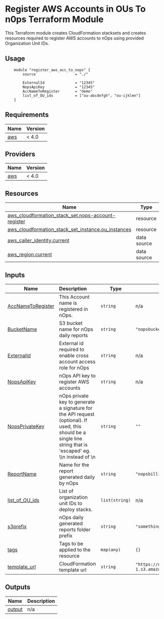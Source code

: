 # Register AWS Accounts in OUs To n0ps Terraform Module

This Terraform module creates CloudFormation stacksets and creates resources required to register AWS accounts to nOps using provided Organization Unit IDs.

## Usage
```hcl
    module "register_aws_acc_to_nops" {
        source                  = "./"

        ExternalId              = "12345"
        NopsApiKey              = "12345"
        AccNameToRegister       = "demo"
        list_of_OU_ids          = ["ou-abcdefgh", "ou-ijklmn"]
    }
```
## Requirements

| Name | Version |
|------|---------|
| <a name="requirement_aws"></a> [aws](#requirement\_aws) | < 4.0 |

## Providers

| Name | Version |
|------|---------|
| <a name="provider_aws"></a> [aws](#provider\_aws) | < 4.0 |

## Resources

| Name | Type |
|------|------|
| [aws_cloudformation_stack_set.nops-account-register](https://registry.terraform.io/providers/hashicorp/aws/latest/docs/resources/cloudformation_stack_set) | resource |
| [aws_cloudformation_stack_set_instance.ou_instances](https://registry.terraform.io/providers/hashicorp/aws/latest/docs/resources/cloudformation_stack_set_instance) | resource |
| [aws_caller_identity.current](https://registry.terraform.io/providers/hashicorp/aws/latest/docs/data-sources/caller_identity) | data source |
| [aws_region.current](https://registry.terraform.io/providers/hashicorp/aws/latest/docs/data-sources/region) | data source |

## Inputs

| Name | Description | Type | Default | Required |
|------|:----------------------------|---------|------|:--------:|
| <a name="input_AccNameToRegister"></a> [AccNameToRegister](#input\_AccNameToRegister) | This Account name is registered in nOps. | `string` | n/a &nbsp;| yes |
| <a name="input_BucketName"></a> [BucketName](#input\_BucketName) | S3 bucket name for nOps daily reports | `string` | `"nopsbucketforlogs"` | no |
| <a name="input_ExternalId"></a> [ExternalId](#input\_ExternalId) | External id required to enable cross account access role for nOps | `string` | n/a | yes |
| <a name="input_NopsApiKey"></a> [NopsApiKey](#input\_NopsApiKey) | nOps API key to register AWS accounts | `string` | n/a | yes |
| <a name="input_NopsPrivateKey"></a> [NopsPrivateKey](#input\_NopsPrivateKey) | nOps private key to generate a signature for the API request (optional). If used, this should be a single line string that is 'escaped' eg. \\\n instead of \n | `string` | `""` | no |
| <a name="input_ReportName"></a> [ReportName](#input\_ReportName) | Name for the report generated daily by nOps | `string` | `"nopsbilling-daily-gzip"` | no |
| <a name="input_list_of_OU_ids"></a> [list\_of\_OU\_ids](#input\_list\_of\_OU\_ids) | List of organization unit IDs to deploy stacks. | `list(string)` | n/a | yes |
| <a name="input_s3prefix"></a> [s3prefix](#input\_s3prefix) | nOps daily generated reports folder prefix | `string` | `"something"` | no |
| <a name="input_tags"></a> [tags](#input\_tags) | Tags to be applied to the resource | `map(any)` | `{}` | no |
| <a name="input_template_url"></a> [template\_url](#input\_template\_url) | CloudFormation template url | `string` | `"https://nops-register-aws-account-us-east-1.s3.amazonaws.com/nops_register_aws_acc.yaml"` | no |

## Outputs

| Name | Description |
|------|-------------|
| <a name="output_output"></a> [output](#output\_output) | n/a |

